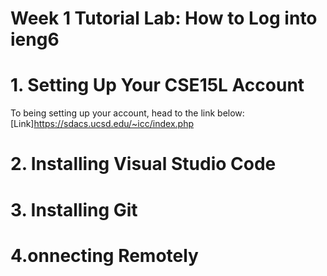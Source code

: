 # Week 1 Tutorial Lab: How to Log into ieng6

# 1. Setting Up Your CSE15L Account

To being setting up your account, head to the link below: 
[Link]https://sdacs.ucsd.edu/~icc/index.php

# 2. Installing Visual Studio Code

# 3. Installing Git

# 4.onnecting Remotely
